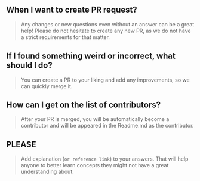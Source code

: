 ## When I want to create PR request?

> Any changes or new questions even without an answer can be a great help! Please do not hesitate to create any new PR, as we do not have a strict requirements for that matter.

## If I found something weird or incorrect, what should I do?

> You can create a PR to your liking and add any improvements, so we can quickly merge it.

## How can I get on the list of contributors?

> After your PR is merged, you will be automatically become a contributor and will be appeared in the Readme.md as the contributor.

## PLEASE

> Add explanation (`or reference link`) to your answers. That will help anyone to better learn concepts they might not have a great understanding about.